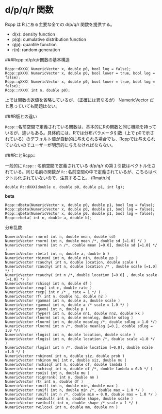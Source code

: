 # d/p/q/r 関数

Rcpp は R にある主要な全ての d/p/q/r 関数を提供する。

* d(x): density function
* p(q): cumulative distribution function
* q(p): quantile function
* r(n): random generation


###Rcpp::d/p/q/r関数の基本構造

```
Rcpp::dXXX( NumericVector x, double p0, bool log = false);
Rcpp::pXXX( NumericVector x, double p0, bool lower = true, bool log = false);
Rcpp::qXXX( NumericVector x, double p0, bool lower = true, bool log = false);
Rcpp::rXXX( int n, double p0);
```
上では関数の返値を省略しているが、（正確には異なるが） NumericVector だと思っていても問題はない。

###R版との違い

`Rcpp::`名前空間で定義されている関数は、基本的にRの関数と同じ機能を持っているが、違いもある。具体的には、Rでは分布パラメータ引数（上で p0で示されている）のデフォルト値が自動的に与えられる場合でも、Rcppでは与えられていないのでユーザーが明示的に与えなければならない。



###R::とRcpp::

一般的に `Rcpp::` 名前空間で定義されている d/p/q/r の第１引数はベクトル化されている。同じ名前の関数が `R::`名前空間の中で定義されているが、こちらはベクトル化されていないので、注意すること。 (Rmath.h)

```
double R::dXXX(double x, double p0, double p1, int lg);
```


**beta**

```
Rcpp::dbeta(NumericVector x, double p0, double p1, bool log = false);
Rcpp::pbeta(NumericVector x, double p0, double p1, bool log = false);
Rcpp::qbeta(NumericVector x, double p0, double p1, bool log = false);
Rcpp::rbeta( int n, double a, double b);
```





分布乱数

```
NumericVector rnorm( int n, double mean, double sd)
NumericVector rnorm( int n, double mean /*, double sd [=1.0] */ )
NumericVector rnorm( int n /*, double mean [=0.0], double sd [=1.0] */ )
NumericVector rbeta( int n, double a, double b )
NumericVector rbinom( int n, double nin, double pp )
NumericVector rcauchy( int n, double location, double scale )
NumericVector rcauchy( int n, double location /* , double scale [=1.0] */ )
NumericVector rcauchy( int n /*, double location [=0.0] , double scale [=1.0] */ )
NumericVector rchisq( int n, double df )
NumericVector rexp( int n, double rate )
NumericVector rexp( int n /* , rate = 1 */ )
NumericVector rf( int n, double n1, double n2 )
NumericVector rgamma( int n, double a, double scale )
NumericVector rgamma( int n, double a /* scale = 1.0 */ )
NumericVector rgeom( int n, double p )
NumericVector rhyper( int n, double nn1, double nn2, double kk )
NumericVector rlnorm( int n, double meanlog, double sdlog )
NumericVector rlnorm( int n, double meanlog /*, double sdlog = 1.0 */)
NumericVector rlnorm( int n /*, double meanlog [=0.], double sdlog = 1.0 */)
NumericVector rlogis( int n, double location, double scale )
NumericVector rlogis( int n, double location /*, double scale =1.0 */ )
NumericVector rlogis( int n /*, double location [=0.0], double scale =1.0 */ )
NumericVector rnbinom( int n, double siz, double prob )
NumericVector rnbinom_mu( int n, double siz, double mu )
NumericVector rnchisq( int n, double df, double lambda )
NumericVector rnchisq( int n, double df /*, double lambda = 0.0 */ )
NumericVector rpois( int n, double mu )
NumericVector rsignrank( int n, double nn )
NumericVector rt( int n, double df )
NumericVector runif( int n, double min, double max )
NumericVector runif( int n, double min /*, double max = 1.0 */ )
NumericVector runif( int n /*, double min = 0.0, double max = 1.0 */ )
NumericVector rweibull( int n, double shape, double scale )
NumericVector rweibull( int n, double shape /* scale = 1 */ )
NumericVector rwilcox( int n, double mm, double nn )
```















```